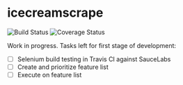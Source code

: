 # icecreamscrape
![Build Status](https://travis-ci.org/kdwatt15/ice-cream-scrape.svg?branch=master) ![Coverage Status](https://coveralls.io/repos/github/kdwatt15/ice-cream-scrape/badge.svg?branch=master)

Work in progress. Tasks left for first stage of development:
- [ ] Selenium build testing in Travis CI against SauceLabs
- [ ] Create and prioritize feature list
- [ ] Execute on feature list
